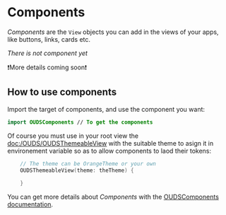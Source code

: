 # Components
  
_Components_ are the `View` objects you can add in the views of your apps, like buttons, links, cards etc.

*There is not component yet*

❗More details coming soon❗

## How to use components

Import the target of components, and use the component you want:

```swift
import OUDSComponents // To get the components
```

Of course you must use in your root view the <doc:/OUDS/OUDSThemeableView> with the suitable theme to asign it in environement variable so as to allow components to laod their tokens:

```swift
    // The theme can be OrangeTheme or your own
    OUDSThemeableView(theme: theTheme) {
        
    }
``` 

You can get more details about _Components_ with the [OUDSComponents documentation](https://ios.unified-design-system.orange.com/documentation/oudstokenscomponent/).
